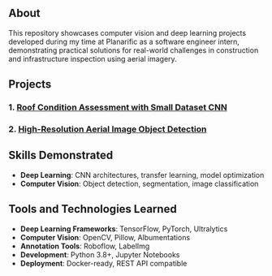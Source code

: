 ## About

This repository showcases computer vision and deep learning projects developed during my time at Planarific as a software engineer intern, demonstrating practical solutions for real-world challenges in construction and infrastructure inspection using aerial imagery.

## Projects

### 1. [Roof Condition Assessment with Small Dataset CNN](./roof-condition-assessment/)
### 2. [High-Resolution Aerial Image Object Detection](./object-detection-YOLO/)



## Skills Demonstrated

- **Deep Learning**: CNN architectures, transfer learning, model optimization
- **Computer Vision**: Object detection, segmentation, image classification


## Tools and Technologies Learned

- **Deep Learning Frameworks**: TensorFlow, PyTorch, Ultralytics
- **Computer Vision**: OpenCV, Pillow, Albumentations
- **Annotation Tools**: Roboflow, LabelImg
- **Development**: Python 3.8+, Jupyter Notebooks
- **Deployment**: Docker-ready, REST API compatible
